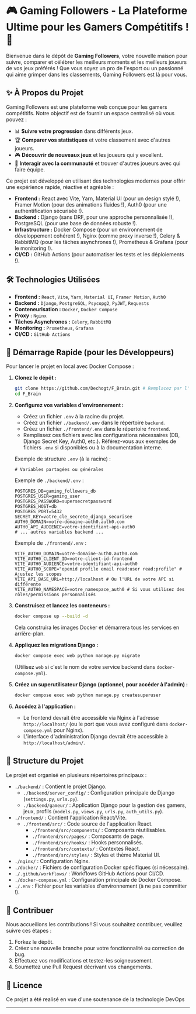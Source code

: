 # 🎮 Gaming Followers - La Plateforme Ultime pour les Gamers Compétitifs ! 🚀

Bienvenue dans le dépôt de **Gaming Followers**, votre nouvelle maison pour suivre, comparer et célébrer les meilleurs moments et les meilleurs joueurs de vos jeux préférés ! Que vous soyez un pro de l'esport ou un passionné qui aime grimper dans les classements, Gaming Followers est là pour vous.

## ✨ À Propos du Projet

Gaming Followers est une plateforme web conçue pour les gamers compétitifs. Notre objectif est de fournir un espace centralisé où vous pouvez :

*   📊 **Suivre votre progression** dans différents jeux.
*   🏆 **Comparer vos statistiques** et votre classement avec d'autres joueurs.
*   🎮 **Découvrir de nouveaux jeux** et les joueurs qui y excellent.
*   🤝 **Interagir avec la communauté** et trouver d'autres joueurs avec qui faire équipe.

Ce projet est développé en utilisant des technologies modernes pour offrir une expérience rapide, réactive et agréable :

*   **Frontend :** React avec Vite, Yarn, Material UI (pour un design stylé !), Framer Motion (pour des animations fluides !), Auth0 (pour une authentification sécurisée !).
*   **Backend :** Django (sans DRF, pour une approche personnalisée !), PostgreSQL (pour une base de données robuste !).
*   **Infrastructure :** Docker Compose (pour un environnement de développement cohérent !), Nginx (comme proxy inverse !), Celery & RabbitMQ (pour les tâches asynchrones !), Prometheus & Grafana (pour le monitoring !).
*   **CI/CD :** GitHub Actions (pour automatiser les tests et les déploiements !).

## 🛠️ Technologies Utilisées

*   **Frontend :** `React`, `Vite`, `Yarn`, `Material UI`, `Framer Motion`, `Auth0`
*   **Backend :** `Django`, `PostgreSQL`, `Psycopg2`, `PyJWT`, `Requests`
*   **Conteneurisation :** `Docker`, `Docker Compose`
*   **Proxy :** `Nginx`
*   **Tâches Asynchrones :** `Celery`, `RabbitMQ`
*   **Monitoring :** `Prometheus`, `Grafana`
*   **CI/CD :** `GitHub Actions`

## 🚀 Démarrage Rapide (pour les Développeurs)

Pour lancer le projet en local avec Docker Compose :

1.  **Clonez le dépôt :**
    ```bash
    git clone https://github.com/Dechogt/F_Brain.git # Remplacez par l'URL de votre dépôt
    cd F_Brain
    ```
2.  **Configurez vos variables d'environnement :**
    *   Créez un fichier `.env` à la racine du projet.
    *   Créez un fichier `./backend/.env` dans le répertoire `backend`.
    *   Créez un fichier `./frontend/.env` dans le répertoire `frontend`.
    *   Remplissez ces fichiers avec les configurations nécessaires (DB, Django Secret Key, Auth0, etc.). Référez-vous aux exemples de fichiers `.env` si disponibles ou à la documentation interne.

    Exemple de structure `.env` (à la racine) :
    ```dotenv
    # Variables partagées ou générales
    ```
    Exemple de `./backend/.env` :
    ```dotenv
    POSTGRES_DB=gaming_followers_db
    POSTGRES_USER=gaming_user
    POSTGRES_PASSWORD=supersecretpassword
    POSTGRES_HOST=db
    POSTGRES_PORT=5432
    SECRET_KEY=votre_cle_secrete_django_securisee
    AUTH0_DOMAIN=votre-domaine-auth0.auth0.com
    AUTH0_API_AUDIENCE=votre-identifiant-api-auth0
    # ... autres variables backend ...
    ```
    Exemple de `./frontend/.env` :
    ```dotenv
    VITE_AUTH0_DOMAIN=votre-domaine-auth0.auth0.com
    VITE_AUTH0_CLIENT_ID=votre-client-id-frontend
    VITE_AUTH0_AUDIENCE=votre-identifiant-api-auth0
    VITE_AUTH0_SCOPE="openid profile email read:user read:profile" # Ajustez les scopes
    VITE_API_BASE_URL=http://localhost # Ou l'URL de votre API si différente
    VITE_AUTH0_NAMESPACE=votre_namespace_auth0 # Si vous utilisez des rôles/permissions personnalisés
    ```

3.  **Construisez et lancez les conteneurs :**
    ```bash
    docker compose up --build -d
    ```
    Cela construira les images Docker et démarrera tous les services en arrière-plan.

4.  **Appliquez les migrations Django :**
    ```bash
    docker compose exec web python manage.py migrate
    ```
    (Utilisez `web` si c'est le nom de votre service backend dans `docker-compose.yml`).

5.  **Créez un superutilisateur Django (optionnel, pour accéder à l'admin) :**
    ```bash
    docker compose exec web python manage.py createsuperuser
    ```

6.  **Accédez à l'application :**
    *   Le frontend devrait être accessible via Nginx à l'adresse `http://localhost/` (ou le port que vous avez configuré dans `docker-compose.yml` pour Nginx).
    *   L'interface d'administration Django devrait être accessible à `http://localhost/admin/`.

## 📂 Structure du Projet

Le projet est organisé en plusieurs répertoires principaux :

*   `./backend/` : Contient le projet Django.
    *   `./backend/server_config/` : Configuration principale de Django (`settings.py`, `urls.py`).
    *   `./backend/gameur/` : Application Django pour la gestion des gamers, jeux, profils (`models.py`, `views.py`, `urls.py`, `auth_utils.py`).
*   `./frontend/` : Contient l'application React/Vite.
    *   `./frontend/src/` : Code source de l'application React.
        *   `./frontend/src/components/` : Composants réutilisables.
        *   `./frontend/src/pages/` : Composants de page.
        *   `./frontend/src/hooks/` : Hooks personnalisés.
        *   `./frontend/src/contexts/` : Contextes React.
        *   `./frontend/src/styles/` : Styles et thème Material UI.
*   `./nginx/` : Configuration Nginx.
*   `./docker/` : Fichiers de configuration Docker spécifiques (si nécessaire).
*   `./.github/workflows/` : Workflows GitHub Actions pour CI/CD.
*   `./docker-compose.yml` : Configuration principale de Docker Compose.
*   `./.env` : Fichier pour les variables d'environnement (à ne pas committer !).

## 🤝 Contribuer

Nous accueillons les contributions ! Si vous souhaitez contribuer, veuillez suivre ces étapes :

1.  Forkez le dépôt.
2.  Créez une nouvelle branche pour votre fonctionnalité ou correction de bug.
3.  Effectuez vos modifications et testez-les soigneusement.
4.  Soumettez une Pull Request décrivant vos changements.

## 📄 Licence

Ce projet a été realisé en vue d'une soutenance de la technologie DevOps

---